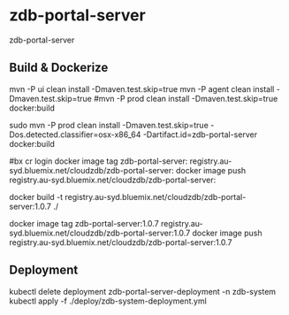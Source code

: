 # zdb-portal-server
zdb-portal-server

## Build & Dockerize
mvn -P ui clean install -Dmaven.test.skip=true
mvn -P agent clean install -Dmaven.test.skip=true
#mvn -P prod clean install -Dmaven.test.skip=true docker:build

sudo mvn -P prod clean install -Dmaven.test.skip=true -Dos.detected.classifier=osx-x86_64 -Dartifact.id=zdb-portal-server  docker:build

#bx cr login
docker image tag zdb-portal-server:<VERSION> registry.au-syd.bluemix.net/cloudzdb/zdb-portal-server:<VERSION>
docker image push registry.au-syd.bluemix.net/cloudzdb/zdb-portal-server:<VERSION>

docker build -t registry.au-syd.bluemix.net/cloudzdb/zdb-portal-server:1.0.7 ./

docker image tag zdb-portal-server:1.0.7 registry.au-syd.bluemix.net/cloudzdb/zdb-portal-server:1.0.7
docker image push registry.au-syd.bluemix.net/cloudzdb/zdb-portal-server:1.0.7

## Deployment
kubectl delete deployment zdb-portal-server-deployment -n zdb-system
kubectl apply -f ./deploy/zdb-system-deployment.yml
